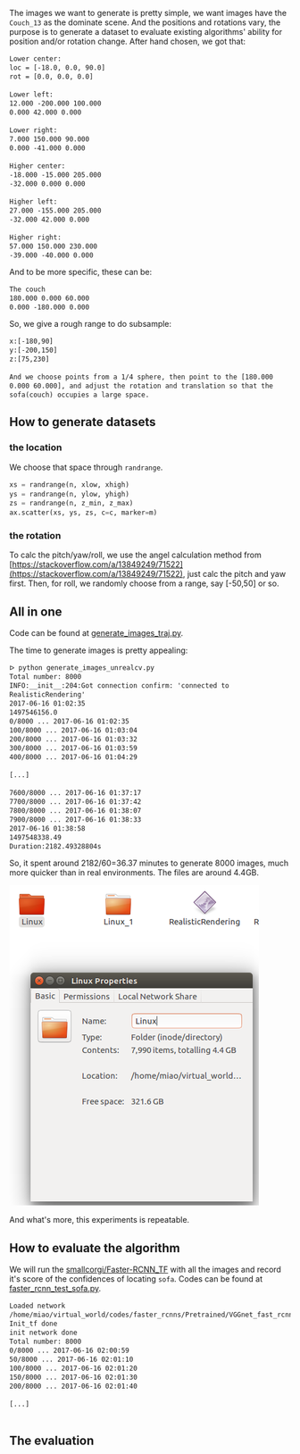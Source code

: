 The images we want to generate is pretty simple, we want images have the `Couch_13` as the dominate scene. And the positions and rotations vary, the purpose is to generate a dataset to evaluate existing algorithms' ability for position and/or rotation change. After hand chosen, we got that:

``` vi
Lower center:
loc = [-18.0, 0.0, 90.0]
rot = [0.0, 0.0, 0.0]

Lower left:
12.000 -200.000 100.000
0.000 42.000 0.000

Lower right:
7.000 150.000 90.000
0.000 -41.000 0.000

Higher center:
-18.000 -15.000 205.000
-32.000 0.000 0.000

Higher left:
27.000 -155.000 205.000
-32.000 42.000 0.000

Higher right:
57.000 150.000 230.000
-39.000 -40.000 0.000
```


And to be more specific, these can be:

``` vi
The couch
180.000 0.000 60.000
0.000 -180.000 0.000
```

So, we give a rough range to do subsample:

``` vi
x:[-180,90]
y:[-200,150]
z:[75,230]

And we choose points from a 1/4 sphere, then point to the [180.000 0.000 60.000], and adjust the rotation and translation so that the sofa(couch) occupies a large space.
```

## How to generate datasets

### the location

We choose that space through `randrange`.

``` python
xs = randrange(n, xlow, xhigh)
ys = randrange(n, ylow, yhigh)
zs = randrange(n, z_min, z_max)
ax.scatter(xs, ys, zs, c=c, marker=m)
```

### the rotation

To calc the pitch/yaw/roll, we use the angel calculation method from [https://stackoverflow.com/a/13849249/71522](https://stackoverflow.com/a/13849249/71522), just calc the pitch and yaw first. Then, for roll, we randomly choose from a range, say [-50,50] or so.

## All in one

Code can be found at [generate_images_traj.py](generate_images_traj.py).

The time to generate images is pretty appealing:

``` vi
ᐅ python generate_images_unrealcv.py 
Total number: 8000
INFO:__init__:204:Got connection confirm: 'connected to RealisticRendering'
2017-06-16 01:02:35
1497546156.0
0/8000 ... 2017-06-16 01:02:35
100/8000 ... 2017-06-16 01:03:04
200/8000 ... 2017-06-16 01:03:32
300/8000 ... 2017-06-16 01:03:59
400/8000 ... 2017-06-16 01:04:29

[...]

7600/8000 ... 2017-06-16 01:37:17
7700/8000 ... 2017-06-16 01:37:42
7800/8000 ... 2017-06-16 01:38:07
7900/8000 ... 2017-06-16 01:38:33
2017-06-16 01:38:58
1497548338.49
Duration:2182.49328804s
```

So, it spent around 2182/60=36.37 minutes to generate 8000 images, much more quicker than in real environments. The files are around 4.4GB.

![8000 images](pics/8000.png)

And what's more, this experiments is repeatable.

## How to evaluate the algorithm


We will run the [smallcorgi/Faster-RCNN_TF](https://github.com/smallcorgi/Faster-RCNN_TF) with all the images and record it's score of the confidences of locating `sofa`. Codes can be found at [faster_rcnn_test_sofa.py](faster_rcnn_test_sofa.py).


``` vi
Loaded network /home/miao/virtual_world/codes/faster_rcnns/Pretrained/VGGnet_fast_rcnn_iter_70000.ckpt
Init_tf done
init network done
Total number: 8000
0/8000 ... 2017-06-16 02:00:59
50/8000 ... 2017-06-16 02:01:10
100/8000 ... 2017-06-16 02:01:20
150/8000 ... 2017-06-16 02:01:30
200/8000 ... 2017-06-16 02:01:40

[...]


```


## The evaluation

